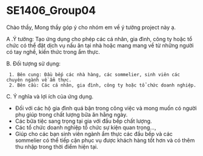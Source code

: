 # SE1406_Group04

Chào thầy,
Mong thầy góp ý cho nhóm em về ý tưởng project này ạ.

A .Ý tưởng: 
     Tạo ứng dụng cho phép các cá nhân, gia đình, công ty hoặc tổ chức có thể đặt dịch vụ nấu ăn tại nhà hoặc mang mang về từ những người có tay nghề, kiến thức trong ẩm thực.

B. Đối tượng sử dụng:

     1. Bên cung: Đầu bếp các nhà hàng, các sommelier, sinh viên các chuyên ngành về ẩm thực.
     2. Bên cầu: Các cá nhân, gia đình, công ty hoặc tổ chức doanh nghiệp.

C. Ý nghĩa và lợi ích của ứng dụng.
  - Đối với các hộ gia đình quá bận trong công việc và mong muốn có người phụ giúp trong chất lượng bữa ăn hằng ngày. 
  - Các bữa tiệc sang trọng tại gia với đầu bếp chất lượng.
  - Các tổ chức doanh nghiệp tổ chức sự kiện quan trọng...,  
  - Giúp cho các bạn sinh viên ngành ẩm thực các đầu bếp và các sommelier có thể tiếp cận phục vụ được khách hàng tốt hơn và có thêm thu nhập trong thời điểm hiện tại.
